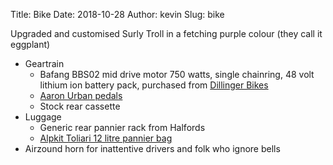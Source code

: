 Title: Bike
Date: 2018-10-28
Author: kevin
Slug: bike

Upgraded and customised Surly Troll in a fetching purple colour (they call it eggplant)
* Geartrain
  - Bafang BBS02 mid drive motor 750 watts, single chainring, 48 volt lithium ion battery pack, purchased from [Dillinger Bikes](http://dillengerelectricbikes.co.uk/electric-bike-kits/mid-drive/8fun-mid-drive-kit-bbs02-by-bafang.html)
  - [Aaron Urban pedals](http://aaron-parts.com/produkt/aaron-urban-fahrradpedale/)
  - Stock rear cassette
* Luggage
  - Generic rear pannier rack from Halfords
  - [Alpkit Toliari 12 litre pannier bag](https://www.alpkit.com/products/toliari-12-pannier)
* Airzound horn for inattentive drivers and folk who ignore bells
